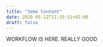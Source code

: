```yaml
---
title: "3eme Content"
date: 2020-05-12T11:35:51+02:00
draft: false
---
```



WORKFLOW IS HERE. REALLY GOOD
